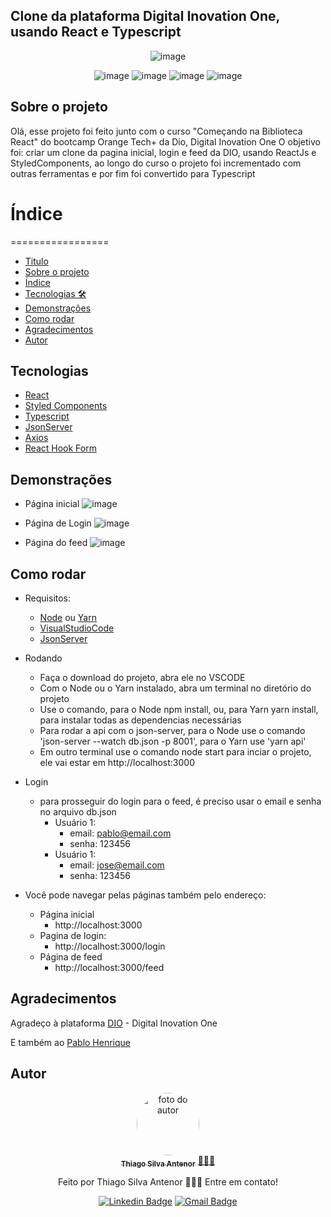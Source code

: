 ## Clone da plataforma Digital Inovation One, usando React e Typescript
 <div align="center">
 
![image](https://user-images.githubusercontent.com/99970279/202024375-c0574668-ae65-497e-9ac4-0e5f2b87daf5.png)

![image](https://img.shields.io/badge/React-20232A?style=for-the-badge&logo=react&logoColor=61DAFB)
![image](https://img.shields.io/badge/styled--components-DB7093?style=for-the-badge&logo=styled-components&logoColor=white)
![image](https://img.shields.io/badge/json-5E5C5C?style=for-the-badge&logo=json&logoColor=white)
![image](https://img.shields.io/badge/TypeScript-007ACC?style=for-the-badge&logo=typescript&logoColor=white)


</div>


## Sobre o projeto
Olá, esse projeto foi feito junto com o curso "Começando na Biblioteca React" do bootcamp Orange Tech+ da Dio, Digital Inovation One
O objetivo foi: criar um clone da pagina inicial, login e feed da DIO, usando ReactJs e StyledComponents, ao longo do curso o projeto foi incrementado com outras ferramentas e por fim foi convertido para Typescript

# Índice
=================
<!--ts-->
   * [Titulo](#clone-da-plataforma-digital-inovation-one-usando-react-e-typescript)
   * [Sobre o projeto](#sobre-o-projeto)
   * [Índice](#índice)
   * [Tecnologias 🛠](#tecnologias)
   * [Demonstrações](#demonstrações)
   * [Como rodar](#como-rodar)
   * [Agradecimentos](#agradecimentos)
   * [Autor](#autor)
   <!--te-->

## Tecnologias
- [React](https://pt-br.reactjs.org)
- [Styled Components](https://styled-components.com)
- [Typescript](https://www.typescriptlang.org)
- [JsonServer](https://www.npmjs.com/package/json-server)
- [Axios](https://axios-http.com/ptbr/docs/intro)
- [React Hook Form](https://react-hook-form.com)


## Demonstrações
- Página inicial
![image](https://user-images.githubusercontent.com/99970279/202018228-78a1a759-a128-468a-be3b-159d03917138.png)

- Página de Login
![image](https://user-images.githubusercontent.com/99970279/202021546-bb47a665-1b62-4ab6-8c25-3386e1df4bfc.png)

- Página do feed
![image](https://user-images.githubusercontent.com/99970279/202021786-a9cab2f9-17ca-48c6-9eb2-087d640c80b4.png)


## Como rodar 
- Requisitos:
  - [Node](https://nodejs.org/en/) ou [Yarn](https://yarnpkg.com)
  - [VisualStudioCode](https://code.visualstudio.com)
  - [JsonServer](https://www.npmjs.com/package/json-server)
  
- Rodando
  - Faça o download do projeto, abra ele no VSCODE
  - Com o Node ou o Yarn instalado, abra um terminal no diretório do projeto
  - Use o comando, para o Node npm install, ou, para Yarn yarn install, para instalar todas as dependencias necessárias
  - Para rodar a api com o json-server, para o Node use o comando 'json-server --watch db.json -p 8001', para o Yarn use 'yarn api'
  - Em outro terminal use o comando node start para inciar o projeto, ele vai estar em http://localhost:3000
  
- Login
  - para prosseguir do login para o feed, é preciso usar o email e senha no arquivo db.json
    - Usuário 1:
      - email: pablo@email.com
      - senha: 123456
    - Usuário 1:
      - email: jose@email.com
      - senha: 123456
 
- Você pode navegar pelas páginas também pelo endereço:
    - Página inicial
      - http://localhost:3000
    - Pagina de login:
      - http://localhost:3000/login
    - Página de feed
      - http://localhost:3000/feed
      
## Agradecimentos
Agradeço à plataforma [DIO](https://github.com/digitalinnovationone) - Digital Inovation One

E também ao [Pablo Henrique](https://github.com/pablohdev)

## Autor
<div align="center">
<a href="https://www.linkedin.com/in/thiago-antenor/">
<img style="border-radius: 50%;" src="https://avatars.githubusercontent.com/u/99970279?v=4" width="100px;" alt="foto do autor"/>
 <br />
 <sub><b>Thiago Silva Antenor</b></sub></a> <a href="https://www.linkedin.com/in/thiago-antenor/" title="Linkedin"> 🧑🏾‍💻</a>


Feito por Thiago Silva Antenor 👨🏾‍💻 Entre em contato!

[![Linkedin Badge](https://img.shields.io/badge/-Thiago-blue?style=flat-square&logo=Linkedin&logoColor=white&link=https://www.linkedin.com/in/thiago-antenor/)](https://www.linkedin.com/in/thiago-antenor/) 
[![Gmail Badge](https://img.shields.io/badge/-thiagoantenor31@gmail.com-c14438?style=flat-square&logo=Gmail&logoColor=white&link=mailto:thiagoantenor31.com)](mailto:thiagoantenor31.com)
</div>
